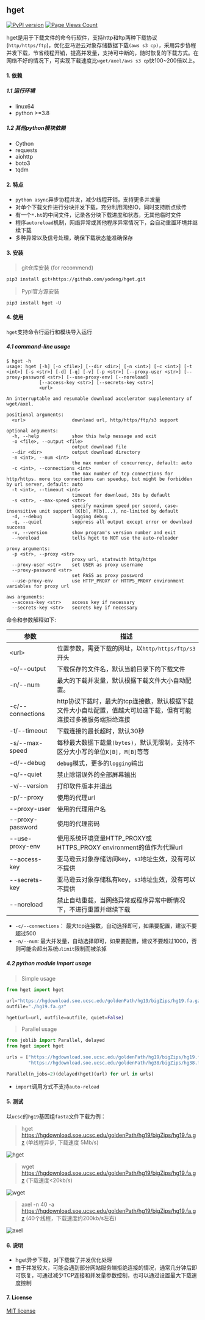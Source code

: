 ## hget

[![PyPI version](https://img.shields.io/pypi/v/hget.svg?logo=pypi&logoColor=FFE873)](https://pypi.python.org/pypi/hget)
[![Page Views Count](https://badges.toozhao.com/badges/01GGP80ERWW0JSCGTHNT8VKAEG/green.svg)](https://badges.toozhao.com/stats/01GGP80ERWW0JSCGTHNT8VKAEG "Get your own page views count badge on badges.toozhao.com")

hget是用于下载文件的命令行软件，支持http和ftp两种下载协议(`http/https/ftp`)，优化亚马逊云对象存储数据下载`(aws s3 cp)`，采用异步协程并发下载，节省线程开销，提高并发量，支持可中断的，随时恢复的下载方式。在网络不好的情况下，可实现下载速度比`wget/axel/aws s3 cp`快100~200倍以上。



#### 1. 依赖

##### 1.1 运行环境

+ linux64
+ python >=3.8



##### 1.2 其他python模块依赖

+ Cython
+ requests
+ aiohttp
+ boto3
+ tqdm



#### 2. 特点

+ `python async`异步协程并发，减少线程开销，支持更多并发量
+ 对单个下载文件进行分块并发下载，充分利用网络IO，同时支持断点续传
+ 有一个`*.ht`的中间文件，记录各分块下载进度和状态，无其他临时文件
+ 程序`autoreload`机制，网络异常或其他程序异常情况下，会自动重置环境并继续下载
+ 多种异常以及信号处理，确保下载状态能准确保存



#### 3. 安装 

> git仓库安装  (for recommend)

```shell
pip3 install git+https://github.com/yodeng/hget.git
```

> Pypi官方源安装

```shell
pip3 install hget -U
```



#### 4. 使用

`hget`支持命令行运行和模块导入运行

##### 4.1 command-line usage

```shell
$ hget -h 
usage: hget [-h] [-o <file>] [--dir <dir>] [-n <int>] [-c <int>] [-t <int>] [-s <str>] [-d] [-q] [-v] [-p <str>] [--proxy-user <str>] [--proxy-password <str>] [--use-proxy-env] [--noreload]
            [--access-key <str>] [--secrets-key <str>]
            <url>

An interruptable and resumable download accelerator supplementary of wget/axel.

positional arguments:
  <url>                 download url, http/https/ftp/s3 support

optional arguments:
  -h, --help            show this help message and exit
  -o <file>, --output <file>
                        output download file
  --dir <dir>           output download directory
  -n <int>, --num <int>
                        the max number of concurrency, default: auto
  -c <int>, --connections <int>
                        the max number of tcp connections for http/https. more tcp connections can speedup, but might be forbidden by url server, default: auto
  -t <int>, --timeout <int>
                        timeout for download, 30s by default
  -s <str>, --max-speed <str>
                        specify maximum speed per second, case-insensitive unit support (K[b], M[b]...), no-limited by default
  -d, --debug           logging debug
  -q, --quiet           suppress all output except error or download success
  -v, --version         show program's version number and exit
  --noreload            tells hget to NOT use the auto-reloader

proxy arguments:
  -p <str>, --proxy <str>
                        proxy url, statswith http/https
  --proxy-user <str>    set USER as proxy username
  --proxy-password <str>
                        set PASS as proxy password
  --use-proxy-env       use HTTP_PROXY or HTTPS_PROXY environment variables for proxy url

aws arguments:
  --access-key <str>    access key if necessary
  --secrets-key <str>   secrets key if necessary
```

命令和参数解释如下:

| 参数             | 描述                                                         |
| ---------------- | ------------------------------------------------------------ |
| \<url\>          | 位置参数，需要下载的网址，以`http/https/ftp/s3`开头          |
| -o/--output      | 下载保存的文件名，默认当前目录下的下载文件                   |
| -n/--num         | 最大的下载并发量，默认根据下载文件大小自动配置。             |
| -c/--connections | http协议下载时，最大的tcp连接数，默认根据下载文件大小自动配置，值越大可加速下载，但有可能连接过多被服务端拒绝连接 |
| -t/--timeout     | 下载连接的最长超时，默认30秒                                 |
| -s/--max-speed   | 每秒最大数据下载量`(bytes)`，默认无限制，支持不区分大小写的单位`K[B]`，`M[B]`等等 |
| -d/--debug       | `debug`模式，更多的`logging`输出                             |
| -q/--quiet       | 禁止除错误外的全部屏幕输出                                   |
| -v/--version     | 打印软件版本并退出                                           |
| -p/--proxy       | 使用的代理url                                                |
| --proxy-user     | 使用的代理用户名                                             |
| --proxy-password | 使用的代理密码                                               |
| --use-proxy-env  | 使用系统环境变量HTTP_PROXY或HTTPS_PROXY environment的值作为代理url |
| --access-key     | 亚马逊云对象存储访问key，`s3`地址生效，没有可以不提供        |
| --secrets-key    | 亚马逊云对象存储私有key，`s3`地址生效，没有可以不提供        |
| --noreload       | 禁止自动重载，当网络异常或程序异常中断情况下，不进行重置并继续下载 |

+ `-c/--connections`： 最大tcp连接数，自动选择即可，如果要配置，建议不要超过500
+ `-n/--num`:  最大并发量，自动选择即可，如果要配置，建议不要超过1000，否则可能会超出系统`ulimit`限制而被杀掉

##### 4.2 python module import usage

> Simple usage

```python
from hget import hget

url="https://hgdownload.soe.ucsc.edu/goldenPath/hg19/bigZips/hg19.fa.gz"
outfile="./hg19.fa.gz"

hget(url=url, outfile=outfile, quiet=False)
```

> Parallel usage

```python
from joblib import Parallel, delayed
from hget import hget

urls = ["https://hgdownload.soe.ucsc.edu/goldenPath/hg19/bigZips/hg19.fa.gz",
        "https://hgdownload.soe.ucsc.edu/goldenPath/hg38/bigZips/hg38.fa.gz"]

Parallel(n_jobs=2)(delayed(hget)(url) for url in urls)
```

+ `import`调用方式不支持`auto-reload`

#### 5. 测试

以`ucsc`的`hg19`基因组`fasta`文件下载为例：

> hget https://hgdownload.soe.ucsc.edu/goldenPath/hg19/bigZips/hg19.fa.gz                   (单线程异步, 下载速度 5Mb/s)

![hget](https://user-images.githubusercontent.com/18365846/184577883-d4fc8304-8137-4edb-acae-b462ac3f6137.png)

> wget https://hgdownload.soe.ucsc.edu/goldenPath/hg19/bigZips/hg19.fa.gz                 (下载速度<20kb/s)

![wget](https://user-images.githubusercontent.com/18365846/184577877-dd479cac-8c7f-45aa-ae15-ca119d646111.png)

> axel -n 40 -a https://hgdownload.soe.ucsc.edu/goldenPath/hg19/bigZips/hg19.fa.gz       (40个线程，下载速度约200kb/s左右)

![axel](https://user-images.githubusercontent.com/18365846/184577881-357fa27b-d6f1-4ed7-9c11-7004d3085211.png)



#### 6. 说明

+ hget异步下载，对下载做了并发优化处理
+ 由于并发较大，可能会遇到部分网站服务端拒绝连接的情况，通常几分钟后即可恢复，可通过减少TCP连接和并发量参数控制，也可以通过设置最大下载速度控制



#### 7. License

[MIT license](https://github.com/yodeng/hget/blob/master/LICENSE)
